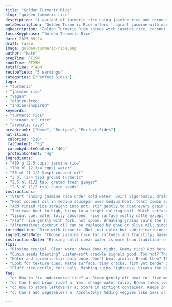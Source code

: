 ```yaml
---
title: "Golden Turmeric Rice"
slug: "golden-turmeric-rice"
description: "A variant of turmeric rice using jasmine rice and coconut oil. Water slightly reduced to maintain fluffiness. Ginger and cumin seeds replace salt and butter for warm, aromatic layers. Rice rinsed till water runs clear. Simmered gently, covered, cook time adjusted by a few minutes. Resting off heat to steam fully. Visual and tactile signs for doneness emphasized. Steps rearranged to optimize prep and cooking flow. Suitable for vegan and gluten-free diets. Works well with roasted meats or vegetable curries."
metaDescription: "Golden Turmeric Rice offers fragrant jasmine with warm turmeric notes. Simple yet flavorful, perfect with meats or curries."
ogDescription: "Golden Turmeric Rice shines with jasmine rice, coconut oil, warm turmeric, and cumin seeds—an aromatic side for meats or curries."
focusKeyphrase: "Golden Turmeric Rice"
date: 2025-09-24
draft: false
image: golden-turmeric-rice.png
author: "Kate"
prepTime: PT15M
cookTime: PT25M
totalTime: PT40M
recipeYield: "5 servings"
categories: ["Perfect Sides"]
tags:
- "turmeric"
- "jasmine rice"
- "vegan"
- "gluten-free"
- "Indian-inspired"
keywords:
- "turmeric rice"
- "coconut oil rice"
- "aromatic rice"
breadcrumb: ["Home", "Recipes", "Perfect Sides"]
nutrition: 
 calories: "210"
 fatContent: "5g"
 carbohydrateContent: "40g"
 proteinContent: "4g"
ingredients:
- "480 g (2.5 cups) jasmine rice"
- "700 ml (2 3/4 cups) water"
- "20 ml (1 1/2 tbsp) coconut oil"
- "3 ml (3/4 tsp) ground turmeric"
- "2.5 ml (1/2 tsp) grated fresh ginger"
- "2.5 ml (1/2 tsp) cumin seeds"
instructions:
- "Start rinsing jasmine rice under cold water. Swirl vigorously, drain, repeat until water runs clear. Avoid soaking. Well drained. Clean rice grains vital to avoid gummy texture."
- "Heat coconut oil in medium saucepan over medium heat. Toast cumin seeds 30 seconds until fragrant—listen for soft crackle, don’t let burn. Add grated ginger, stir 10 seconds. Aroma indicates readiness."
- "Add rinsed rice straight into pot, stir gently to coat every grain with oil. Grain separation starts here. Pour water in, sprinkle turmeric evenly. Stir once just to combine. Do not over-stir or break grains."
- "Increase heat to high, bring to a bright rolling boil. Watch surface bubbles and steaming action. As soon as it boils, reduce to lowest simmer, cover tightly with a lid to trap steam. No peeking. Leave for 18-20 minutes. Avoid lifting lid; steam loss ruins texture."
- "Visual cue: water fully absorbed, rice surface mostly matte except tiny cracks. Press a grain gently between fingers—should be tender but firm, not mushy or crunchy. If underdone, keep covered off heat 5 more minutes to steam in residual heat."
- "Fluff rice gently with fork, not spoon. Breaking grains ruins the light texture. Serve immediately or keep warm with a clean kitchen towel between lid and pot to catch moisture. Cool rice dries out quickly."
- "Alternative: coconut oil can be replaced by ghee or olive oil; ginger and cumin seeds can be swapped for cardamom pods and cinnamon stick but use sparingly to avoid overpowering the subtle turmeric flavor."
introduction: "Rice with turmeric. Not just color but subtle earthiness. Jasmine rice here instead of basmati—more fragrant, softer texture. No butter but coconut oil introduces tropical richness with a light sheen. Toasted cumin seeds bring a mild nutty crunch, fresh ginger adds brightness. Technique matters: rinse until water runs clear—no cloudy starch. Heat, aroma, the sizzle when cumin hits oil. Then immediate simmer once boiling—cover tight. No disturbances during cooking. Watch surface moisture, feel grain texture before flare panic. Resting off heat seals deal. Fluff gently, no mashing. Side for chicken curry, dal, grilled veggies. Swap ingredients as needed—adapt, improvise. Cooking rice isn’t simple but not rocket science. Practice patience. This one teaches restraint more than flash. Simple ingredients, reliable method. Results depend on your attention to cues, not timers alone."
ingredientsNote: "Choose jasmine rice for softness and fragility; basmati can be substituted but requires slightly more water and longer cooking due to grain size and structure. Coconut oil adds clean, aromatic fat; alternatives like olive oil, ghee, or clarified butter can be used but adjust flavor profile accordingly. Ground turmeric is key for color but fresh turmeric root minced finely will intensify earthiness—use cautiously to avoid bitterness. Cumin seeds bring a subtle toasted tone; can be replaced with fennel or coriander seeds but watch quantity. Fresh ginger adds brightness and mild heat, powdered ginger works in pinch but less aromatic. Salt purposely omitted; add to taste or incorporate broth instead of water for another flavor layer. Rinsing rice thoroughly is critical to prevent gummy clumps—do not skip this. Draining well prevents stuck bottom and mush."
instructionsNote: "Rinsing until clear water is more than tradition—removes surface starches that gelatinize and gum up grains. Use a fine sieve for drainage. Toast cumin seeds carefully: too hot and they burn, impart bitterness; too cold and no aroma. Ginger adds moisture—don’t overdo or rice will be wet. When adding water and turmeric, stir just once—overstirring breaks fragile grains and releases starch prematurely. Boiling vigorously then immediate lowering to simmer ensures even cooking. Cover tightly; steam is your cooking agent. No poking or lid lift—loses steam, leads to uneven texture. 18-20 minutes usually sufficient, but judge doneness by grain tenderness, not solely time. Resting 5 minutes off heat continues steaming gently. Fluff rice gently with fork, separating grains without mashing. Patience in all phases pays off. If rice sticks or burns, suggest thicker bottom pan or less heat next time. Excess moisture signals over water or insufficient heat."
tips:
- "Rinsing crucial. Clear water shows done right. Gummy rice? Not here. Use cold water, swirling's key. Drain well, no soggy clumps."
- "Cumin seeds toasting? Listen—soft crackle signals good. Too hot? They burn. Not enough heat? No aroma. Ginger too, keep balanced."
- "Water and turmeric—stir only once. Don't beat grains. Break them? That’s trouble. Cook without interruptions, lid on, no peeking."
- "Look for texture cues. Matte surface, tiny cracks, firm yet tender grains. Residual steam does the rest. Wait five minutes after heat."
- "Fluff rice gently, fork only. Mashing ruins lightness, breaks the grain integrity. Pair with curries or grilled veggies. Coconut oil swaps? Try ghee."
faq:
- "q: How to fix undercooked rice? a: Steam gently off heat for five more minutes. Check grain's firmness. Adjust next time, less heat or water."
- "q: Can I use brown rice? a: Yes, change water ratio. Brown takes longer, need patience. Adjust timing too, check texture frequently."
- "q: How to store leftovers? a: Store in airtight container. Keeps in fridge up to three days. Reheat gently, add a little water to revive."
- "q: Can I add vegetables? a: Absolutely! Adding veggies like peas or carrots? Toss in at the start. Adjust water slightly to account."

---
```

